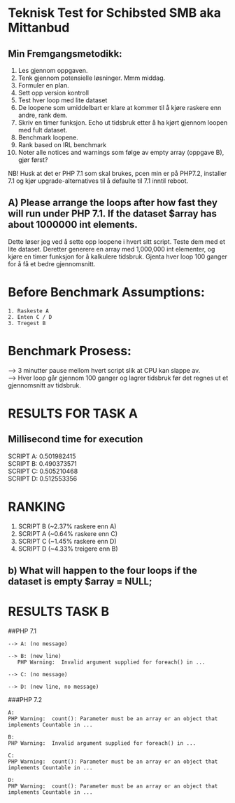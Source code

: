 # Teknisk Test for Schibsted SMB aka Mittanbud

## Min Fremgangsmetodikk:
1. Les gjennom oppgaven.
2. Tenk gjennom potensielle løsninger. Mmm middag.
3. Formuler en plan.
4. Sett opp version kontroll
5. Test hver loop med lite dataset
6. De loopene som umiddelbart er klare at kommer til å kjøre raskere enn andre, rank dem.
7. Skriv en timer funksjon. Echo ut tidsbruk etter å ha kjørt gjennom loopen med fult dataset.
8. Benchmark loopene.
9. Rank based on IRL benchmark
10. Noter alle notices and warnings som følge av empty array (oppgave B), gjør først?

NB! Husk at det er PHP 7.1 som skal brukes, pcen min er på PHP7.2, installer 7.1 og kjør upgrade-alternatives til å defaulte til 7.1 inntil reboot.



## A) Please arrange the loops after how fast they will run under PHP 7.1. If the dataset $array has about 1000000 int elements.

Dette løser jeg ved å sette opp loopene i hvert sitt script. Teste dem med et lite dataset.
Deretter generere en array med 1,000,000 int elementer, og kjøre en timer funksjon for å kalkulere tidsbruk.
Gjenta hver loop 100 ganger for å få et bedre gjennomsnitt.

# Before Benchmark Assumptions:
	1. Raskeste A
	2. Enten C / D
	3. Tregest B

# Benchmark Prosess:
--> 3 minutter pause mellom hvert script slik at CPU kan slappe av. <br>
--> Hver loop går gjennom 100 ganger og lagrer tidsbruk før det regnes ut et gjennomsnitt av tidsbruk.


# RESULTS FOR TASK A
## Millisecond time for execution
SCRIPT A: 0.501982415 <br>
SCRIPT B: 0.490373571 <br>
SCRIPT C: 0.505210468 <br>
SCRIPT D: 0.512553356 <br>

# RANKING
1. SCRIPT B (~2.37% raskere enn A)
2. SCRIPT A (~0.64% raskere enn C)
3. SCRIPT C (~1.45% raskere enn D)
4. SCRIPT D (~4.33% treigere enn B)


## b) What will happen to the four loops if the dataset is empty $array = NULL;

# RESULTS TASK B
##PHP 7.1
```
--> A: (no message)

--> B: (new line)
   PHP Warning:  Invalid argument supplied for foreach() in ...

--> C: (no message)

--> D: (new line, no message)
```

###PHP 7.2
```
A:
PHP Warning:  count(): Parameter must be an array or an object that implements Countable in ...

B:
PHP Warning:  Invalid argument supplied for foreach() in ...

C:
PHP Warning:  count(): Parameter must be an array or an object that implements Countable in ...

D:
PHP Warning:  count(): Parameter must be an array or an object that implements Countable in ...
```
